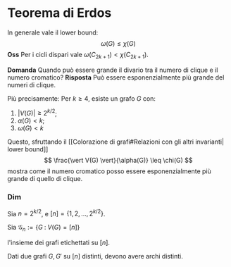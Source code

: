 # Teorema di Erdos
In generale vale il lower bound:
$$
\omega(G) \leq \chi(G)
$$
**Oss** Per i cicli dispari vale $\omega(C_{2k+1}) < \chi(C_{2k+1})$.

**Domanda** Quando può essere grande il divario tra il numero di clique e il numero cromatico?
**Risposta** Può essere esponenzialmente più grande del numeri di clique.

Più precisamente:
Per $k \geq 4$, esiste un grafo $G$ con:
1. $\vert V(G)\vert \geq 2^{k/2}$;
2. $\alpha(G) < k$;
3. $\omega(G) < k$

Questo, sfruttando il [[Colorazione di grafi#Relazioni con gli altri invarianti| lower bound]]
$$
\frac{\vert V(G) \vert}{\alpha(G)} \leq \chi(G)
$$
mostra come il numero cromatico posso essere esponenzialmente più grande di quello di clique.

### Dim 

Sia $n = 2^{k/2}$, e $[n] = \{1,2,\dots, 2^{k/2}\}$.

Sia $\mathcal{G}_n := \{ G \;:\; V(G) = [n]\}$

l'insieme dei grafi etichettati su $[n]$.

Dati due grafi $G,G'$ su $[n]$ distinti, devono avere archi distinti.

